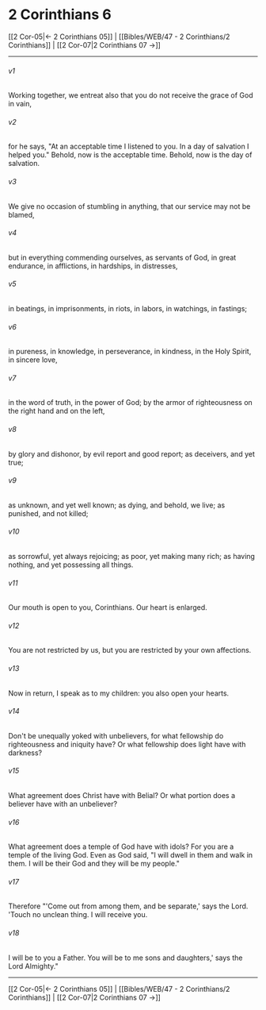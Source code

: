 # 2 Corinthians 6

[[2 Cor-05|← 2 Corinthians 05]] | [[Bibles/WEB/47 - 2 Corinthians/2 Corinthians]] | [[2 Cor-07|2 Corinthians 07 →]]
***



###### v1 
Working together, we entreat also that you do not receive the grace of God in vain, 

###### v2 
for he says, "At an acceptable time I listened to you. In a day of salvation I helped you." Behold, now is the acceptable time. Behold, now is the day of salvation. 

###### v3 
We give no occasion of stumbling in anything, that our service may not be blamed, 

###### v4 
but in everything commending ourselves, as servants of God, in great endurance, in afflictions, in hardships, in distresses, 

###### v5 
in beatings, in imprisonments, in riots, in labors, in watchings, in fastings; 

###### v6 
in pureness, in knowledge, in perseverance, in kindness, in the Holy Spirit, in sincere love, 

###### v7 
in the word of truth, in the power of God; by the armor of righteousness on the right hand and on the left, 

###### v8 
by glory and dishonor, by evil report and good report; as deceivers, and yet true; 

###### v9 
as unknown, and yet well known; as dying, and behold, we live; as punished, and not killed; 

###### v10 
as sorrowful, yet always rejoicing; as poor, yet making many rich; as having nothing, and yet possessing all things. 

###### v11 
Our mouth is open to you, Corinthians. Our heart is enlarged. 

###### v12 
You are not restricted by us, but you are restricted by your own affections. 

###### v13 
Now in return, I speak as to my children: you also open your hearts. 

###### v14 
Don't be unequally yoked with unbelievers, for what fellowship do righteousness and iniquity have? Or what fellowship does light have with darkness? 

###### v15 
What agreement does Christ have with Belial? Or what portion does a believer have with an unbeliever? 

###### v16 
What agreement does a temple of God have with idols? For you are a temple of the living God. Even as God said, "I will dwell in them and walk in them. I will be their God and they will be my people." 

###### v17 
Therefore "'Come out from among them, and be separate,' says the Lord. 'Touch no unclean thing. I will receive you. 

###### v18 
I will be to you a Father. You will be to me sons and daughters,' says the Lord Almighty."

***
[[2 Cor-05|← 2 Corinthians 05]] | [[Bibles/WEB/47 - 2 Corinthians/2 Corinthians]] | [[2 Cor-07|2 Corinthians 07 →]]

